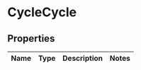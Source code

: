 
# CycleCycle

## Properties
| Name | Type | Description | Notes |
| ------------ | ------------- | ------------- | ------------- |



